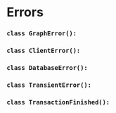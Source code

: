 # Errors

### `class GraphError():`

### `class ClientError():`

### `class DatabaseError():`

### `class TransientError():`

### `class TransactionFinished():`

